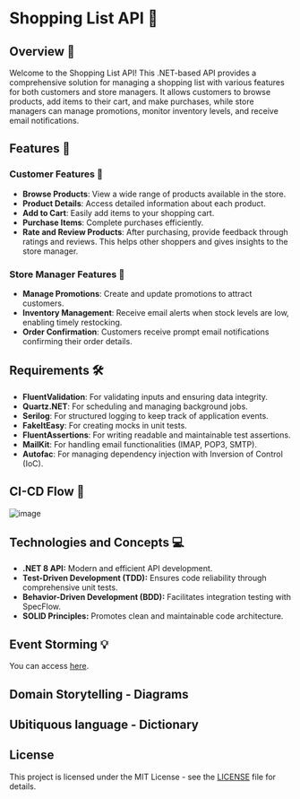# Shopping List API 🚀

## Overview 🎯
Welcome to the Shopping List API! This .NET-based API provides a comprehensive solution for managing a shopping list with various features for both customers and store managers. It allows customers to browse products, add items to their cart, and make purchases, while store managers can manage promotions, monitor inventory levels, and receive email notifications.

## Features 🔑
### Customer Features 📝
- **Browse Products**: View a wide range of products available in the store.
- **Product Details**: Access detailed information about each product.
- **Add to Cart**: Easily add items to your shopping cart.
- **Purchase Items**: Complete purchases efficiently.
- **Rate and Review Products**: After purchasing, provide feedback through ratings and reviews. This helps other shoppers and gives insights to the store manager.

### Store Manager Features 📝
- **Manage Promotions**: Create and update promotions to attract customers.
- **Inventory Management**: Receive email alerts when stock levels are low, enabling timely restocking.
- **Order Confirmation**: Customers receive prompt email notifications confirming their order details.

## Requirements 🛠️
- **FluentValidation**: For validating inputs and ensuring data integrity.
- **Quartz.NET**: For scheduling and managing background jobs.
- **Serilog**: For structured logging to keep track of application events.
- **FakeItEasy**: For creating mocks in unit tests.
- **FluentAssertions**: For writing readable and maintainable test assertions.
- **MailKit**: For handling email functionalities (IMAP, POP3, SMTP).
- **Autofac**: For managing dependency injection with Inversion of Control (IoC).

## CI-CD Flow 🔁
![image](https://github.com/Raffael-Eloi/shopping-list/assets/51720161/bba35495-618e-4cfe-86aa-41a75b326027)

## Technologies and Concepts 💻
- **.NET 8 API:** Modern and efficient API development.
- **Test-Driven Development (TDD):** Ensures code reliability through comprehensive unit tests.
- **Behavior-Driven Development (BDD):** Facilitates integration testing with SpecFlow.
- **SOLID Principles:** Promotes clean and maintainable code architecture.
  
## Event Storming 💡
You can access <a href="https://miro.com/app/board/uXjVNdfSw8k=/?share_link_id=981039779858" target="_blank">here</a>.

## Domain Storytelling - Diagrams

## Ubitiquous language - Dictionary

## License
This project is licensed under the MIT License - see the [LICENSE](LICENSE) file for details.
